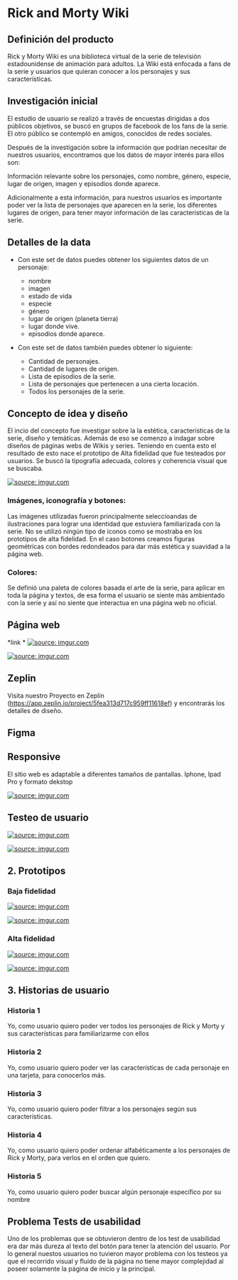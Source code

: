 # Rick and Morty Wiki
 
 ## Definición del producto 


Rick y Morty Wiki es una biblioteca virtual de la serie de televisión estadounidense de animación para adultos. La Wiki está enfocada a fans de la serie y usuarios que quieran conocer a los personajes y sus características. 


## Investigación inicial

El estudio de usuario se realizó a través de encuestas dirigidas a dos públicos objetivos, se buscó en grupos de facebook de los fans de la serie. El otro público se contempló en amigos, conocidos de redes sociales.  

Después de la investigación sobre la información que podrían necesitar de nuestros usuarios, encontramos que los datos de mayor interés para ellos son:

Información relevante sobre los personajes, como nombre, género, especie, lugar de origen, imagen y episodios donde aparece.

Adicionalmente a esta información, para nuestros usuarios es importante poder ver la lista de personajes que aparecen en la serie, los diferentes lugares de origen, para tener mayor información de las caracteristicas de la serie.

## Detalles de la data

* Con este set de datos puedes obtener los siguientes datos de un personaje:

  - nombre
  - imagen
  - estado de vida
  - especie
  - género
  - lugar de origen (planeta tierra)
  - lugar donde vive.
  - episodios donde aparece.

* Con este set de datos también puedes obtener lo siguiente:

  - Cantidad de personajes.
  - Cantidad de lugares de origen.
  - Lista de episodios de la serie.
  - Lista de personajes que pertenecen a una cierta locación.
  - Todos los personajes de la serie.

 ## Concepto de idea y diseño

El incio del concepto fue investigar sobre la la estética, características de la serie,  diseño y temáticas. Además de eso se comenzo a indagar sobre diseños de páginas webs de Wikis y series. Teniendo en cuenta esto el resultado de esto nace el prototipo de Alta fidelidad que fue testeados por usuarios. Se buscó la tipografía adecuada, colores y coherencia visual que se buscaba.

<a href="https://imgur.com/Klfy4BZ"><img src="https://i.imgur.com/Klfy4BZ.jpg" title="source: imgur.com" /></a>

### Imágenes, iconografía y botones:

Las imágenes utilizadas fueron principalmente seleccioandas de ilustraciones para lograr una identidad que estuviera familiarizada con la serie. No se utilizó ningún tipo de iconos como se mostraba en los prototipos de alta fidelidad. En el caso botones creamos figuras geométricas con bordes redondeados para dar más estética y suavidad a la página web.



### Colores: 

Se definió una paleta de colores basada el arte de la serie, para aplicar en toda la página y textos, de esa forma el usuario se siente màs ambientado con la serie y así no siente que interactua en una página web no oficial.





## Página web

*link *
<a href="https://imgur.com/QWS7KBm"><img src="https://i.imgur.com/QWS7KBm.png" title="source: imgur.com" /></a>

<a href="https://imgur.com/WGTFlo1"><img src="https://i.imgur.com/WGTFlo1.png" title="source: imgur.com" /></a>


## Zeplin

Visita nuestro Proyecto en Zeplin (https://app.zeplin.io/project/5fea313d717c959ff11618ef) y encontrarás los detalles de diseño. 

## Figma

## Responsive

El sitio web es adaptable a diferentes tamaños de pantallas. Iphone, Ipad Pro y formato dekstop  

<a href="https://imgur.com/GZ4PQFE"><img src="https://i.imgur.com/GZ4PQFE.jpg" title="source: imgur.com" /></a>

## Testeo de usuario

<a href="https://imgur.com/icXHXzg"><img src="https://i.imgur.com/icXHXzg.jpg" title="source: imgur.com" /></a>

<a href="https://imgur.com/QmfYC8U"><img src="https://i.imgur.com/QmfYC8U.jpg" title="source: imgur.com" /></a>

## 2. Prototipos

### Baja fidelidad

<a href="https://imgur.com/aho0lsf"><img src="https://i.imgur.com/aho0lsf.jpg" title="source: imgur.com" /></a>

<a href="https://imgur.com/tRK0F3L"><img src="https://i.imgur.com/tRK0F3L.jpg" title="source: imgur.com" /></a>


### Alta fidelidad 

<a href="https://imgur.com/fgrplJB"><img src="https://i.imgur.com/fgrplJB.jpg" title="source: imgur.com" /></a>

<a href="https://imgur.com/Q6evkGv"><img src="https://i.imgur.com/Q6evkGv.jpg" title="source: imgur.com" /></a>


## 3. Historias de usuario

### Historia 1

Yo, como usuario quiero poder ver todos los personajes de Rick y Morty y sus características para familiarizarme con ellos

### Historia 2

Yo, como usuario quiero poder ver las características de cada personaje en una tarjeta, para conocerlos más.

### Historia 3

Yo, como usuario quiero poder filtrar a los personajes según sus características.

### Historia 4

 Yo, como usuario quiero poder ordenar alfabéticamente a los personajes de Rick y Morty, para verlos en el orden que quiero.

 ### Historia 5

 Yo, como usuario quiero poder buscar algún personaje específico por su nombre

## Problema Tests de usabilidad 

Uno de los problemas que se obtuvieron dentro de los test de usabilidad era dar más dureza al texto del botón para tener la atención del usuario. Por lo general  nuestos usuarios no tuvieron mayor problema con los testeos ya que el recorrido visual y  fluido de la página no tiene mayor complejidad al poseer solamente la página de inicio y la principal. 